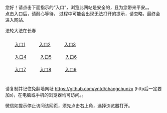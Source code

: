 您好！请点击下面指示的“入口”，浏览此网站是安全的，且为您带来平安。。 <br/>
点击入口后，请耐心等待， 过程中可能会出现无法打开的提示，请忽略，最终会进入网站. </br>

法轮大法在长春<br/>
<div style="padding:10px"><a style="margin:20px" target="_blank" href="https://dodh93qv4eafp.cloudfront.net/2Qpsp?xrcmrtx" id="ccLink1" rel="nofollow">入口1</a> <a target="_blank" style="margin:20px" href="https://d1g5ru81dpu9i5.cloudfront.net/2Qpsp?lizbxyuy" id="ccLink2" rel="nofollow">入口2</a> <a style="margin:20px" target="_blank" href="https://d1371wo9252s3g.cloudfront.net/2Qpsp?bxbrfid" id="ccLink3" rel="nofollow">入口3</a></div>

<div style="padding:10px" ><a style="margin:20px" target="_blank" href="https://dodh93qv4eafp.cloudfront.net/2Qpsp?xrcmrtx" id="ccLink4" rel="nofollow">入口4</a> <a style="margin:20px" href="https://d1g5ru81dpu9i5.cloudfront.net/2Qpsp?lizbxyuy" target="_blank" id="ccLink5" rel="nofollow">入口5</a> <a style="margin:20px" href="https://d1371wo9252s3g.cloudfront.net/2Qpsp?bxbrfid" target="_blank" id="ccLink6" rel="nofollow">入口6</a></div>

<div style="padding:10px"><a style="margin:20px" target="_blank" href="https://dodh93qv4eafp.cloudfront.net/2Qpsp?xrcmrtx" id="ccLink7" rel="nofollow">入口7</a> <a style="margin:20px" href="https://d1g5ru81dpu9i5.cloudfront.net/2Qpsp?lizbxyuy" target="_blank" id="ccLink8" rel="nofollow">入口8</a> <a style="margin:20px" target="_blank" href="https://d1371wo9252s3g.cloudfront.net/2Qpsp?bxbrfid" id="ccLink9" rel="nofollow">入口9</a></div>

<br/>



请复制并记住免翻墙网址 https://github.com/yntd/changchunzx (http后一定要加s)，在电脑或手机的浏览器均可访问。。<br/>

微信如提示停止访问该网页，须先点击右上角，选择浏览器打开。
